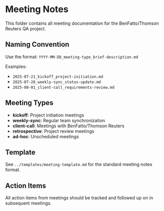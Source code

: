 # Meeting Notes

This folder contains all meeting documentation for the BenFatto/Thomson Reuters QA project.

## Naming Convention

Use the format: `YYYY-MM-DD_meeting-type_brief-description.md`

Examples:
- `2025-07-21_kickoff_project-initiation.md`
- `2025-07-28_weekly-sync_status-update.md`
- `2025-08-01_client-call_requirements-review.md`

## Meeting Types

- **kickoff**: Project initiation meetings
- **weekly-sync**: Regular team synchronization
- **client-call**: Meetings with BenFatto/Thomson Reuters
- **retrospective**: Project review meetings
- **ad-hoc**: Unscheduled meetings

## Template

See `../templates/meeting-template.md` for the standard meeting notes format.

## Action Items

All action items from meetings should be tracked and followed up on in subsequent meetings.
